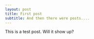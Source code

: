 ```yaml
---
layout: post
title: First post
subtitle: And then there were posts....
---
```


This is a test post. Will it show up?
